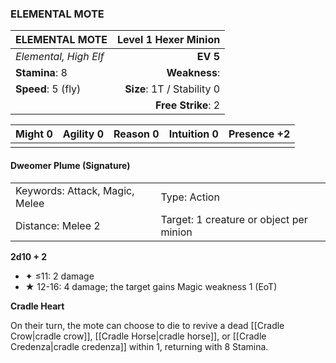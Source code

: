 ### ELEMENTAL MOTE

| ELEMENTAL MOTE        |   **Level 1 Hexer Minion** |
| :-------------------- | -------------------------: |
| *Elemental, High Elf* |                   **EV 5** |
| **Stamina**: 8        |              **Weakness**: |
| **Speed**: 5 (fly)    | **Size**: 1T / Stability 0 |
|                       |         **Free Strike**: 2 |

| **Might** 0 | **Agility** 0 | **Reason** 0 | **Intuition** 0 | **Presence** +2 |
| ----------- | ------------- | ------------ | --------------- | --------------- |
|             |               |              |                 |                 |

#### Dweomer Plume (Signature)

|                                |                                         |
| :----------------------------- | :-------------------------------------- |
| Keywords: Attack, Magic, Melee | Type: Action                            |
| Distance: Melee 2              | Target: 1 creature or object per minion |

**2d10 + 2**

- ✦ ≤11: 2 damage
- ★ 12-16: 4 damage; the target gains Magic weakness 1 (EoT)

**Cradle Heart**

On their turn, the mote can choose to die to revive a dead [[Cradle Crow|cradle crow]], [[Cradle Horse|cradle horse]], or [[Cradle Credenza|cradle credenza]] within 1, returning with 8 Stamina.
